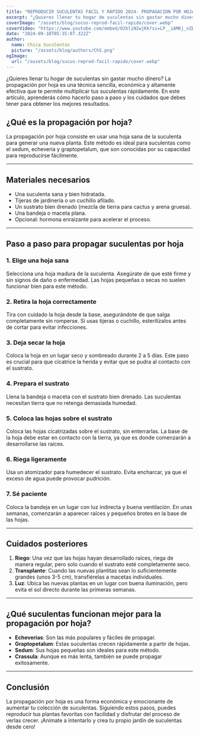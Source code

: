 ```yaml
---
title: "REPRODUCIR SUCULENTAS FÁCIL Y RÁPIDO 2024- PROPAGACION POR HOJA"
excerpt: "¿Quieres llenar tu hogar de suculentas sin gastar mucho dinero? La propagación por hoja es una técnica sencilla, económica y altamente efectiva que te permite multiplicar tus suculentas rápidamente."
coverImage: "/assets/blog/sucus-reprod-facil-rapido/cover.webp"
coverVideo: "https://www.youtube.com/embed/02bliN2wjKk?si=LP__iAMKj_nZB_k7"
date: "2024-09-10T05:35:07.322Z"
author:
  name: Chica Suculentas
  picture: "/assets/blog/authors/ChS.png"
ogImage:
  url: "/assets/blog/sucus-reprod-facil-rapido/cover.webp"
---
```


¿Quieres llenar tu hogar de suculentas sin gastar mucho dinero? La propagación por hoja es una técnica sencilla, económica y altamente efectiva que te permite multiplicar tus suculentas rápidamente. En este artículo, aprenderás cómo hacerlo paso a paso y los cuidados que debes tener para obtener los mejores resultados.

## ¿Qué es la propagación por hoja?

La propagación por hoja consiste en usar una hoja sana de la suculenta para generar una nueva planta. Este método es ideal para suculentas como el sedum, echeveria y graptopetalum, que son conocidas por su capacidad para reproducirse fácilmente.

---

## Materiales necesarios

- Una suculenta sana y bien hidratada.
- Tijeras de jardinería o un cuchillo afilado.
- Un sustrato bien drenado (mezcla de tierra para cactus y arena gruesa).
- Una bandeja o maceta plana.
- Opcional: hormona enraizante para acelerar el proceso.

---

## Paso a paso para propagar suculentas por hoja

### 1. Elige una hoja sana
Selecciona una hoja madura de la suculenta. Asegúrate de que esté firme y sin signos de daño o enfermedad. Las hojas pequeñas o secas no suelen funcionar bien para este método.

### 2. Retira la hoja correctamente
Tira con cuidado la hoja desde la base, asegurándote de que salga completamente sin romperse. Si usas tijeras o cuchillo, esterilízalos antes de cortar para evitar infecciones.

### 3. Deja secar la hoja
Coloca la hoja en un lugar seco y sombreado durante 2 a 5 días. Este paso es crucial para que cicatrice la herida y evitar que se pudra al contacto con el sustrato.

### 4. Prepara el sustrato
Llena la bandeja o maceta con el sustrato bien drenado. Las suculentas necesitan tierra que no retenga demasiada humedad.

### 5. Coloca las hojas sobre el sustrato
Coloca las hojas cicatrizadas sobre el sustrato, sin enterrarlas. La base de la hoja debe estar en contacto con la tierra, ya que es donde comenzarán a desarrollarse las raíces.

### 6. Riega ligeramente
Usa un atomizador para humedecer el sustrato. Evita encharcar, ya que el exceso de agua puede provocar pudrición.

### 7. Sé paciente
Coloca la bandeja en un lugar con luz indirecta y buena ventilación. En unas semanas, comenzarán a aparecer raíces y pequeños brotes en la base de las hojas.

---

## Cuidados posteriores

1. **Riego**: Una vez que las hojas hayan desarrollado raíces, riega de manera regular, pero solo cuando el sustrato esté completamente seco.
2. **Transplante**: Cuando las nuevas plantitas sean lo suficientemente grandes (unos 3-5 cm), transfiérelas a macetas individuales.
3. **Luz**: Ubica las nuevas plantas en un lugar con buena iluminación, pero evita el sol directo durante las primeras semanas.

---

## ¿Qué suculentas funcionan mejor para la propagación por hoja?

- **Echeverias**: Son las más populares y fáciles de propagar.
- **Graptopetalum**: Estas suculentas crecen rápidamente a partir de hojas.
- **Sedum**: Sus hojas pequeñas son ideales para este método.
- **Crassula**: Aunque es más lenta, también se puede propagar exitosamente.

---

## Conclusión

La propagación por hoja es una forma económica y emocionante de aumentar tu colección de suculentas. Siguiendo estos pasos, puedes reproducir tus plantas favoritas con facilidad y disfrutar del proceso de verlas crecer. ¡Anímate a intentarlo y crea tu propio jardín de suculentas desde cero!